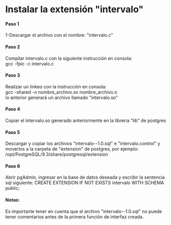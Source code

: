 #  Instalar la extensión "intervalo"
#### Paso 1
1-Descargar el archivo con el nombre:  "intervalo.c"
#### Paso 2
Compilar intervalo.c con la siguiente instrucción en consola:   
gcc -fpic -c intervalo.c
#### Paso 3  
Realizar un linkeo con la instrucción en consola:   
gcc -shared -o nombre_archivo.so nombre_archivo.o  
lo anterior generará un archivo llamado "intervalo.so"
#### Paso 4
Copiar el intervalo.so generado anteriormente en la libreria "lib" de postgres
#### Paso 5
Descargar y copiar los archivos "intervalo--1.0.sql" e "intervalo.control" y moverlos a la carpeta de "extension" de postgres, por ejemplo: /opt/PostgreSQL/9.3/share/postgresql/extension
#### Paso 6
Abrir pgAdmin, ingresar en la base de datos deseada y escribir la sentencia sql siguiente: CREATE EXTENSION IF NOT EXISTS intervalo
     WITH  SCHEMA public;

#### Notas:
Es importante tener en cuenta que el archivo  "intervalo--1.0.sql" no puede tener comentarios antes de la primera función de interfaz creada.

